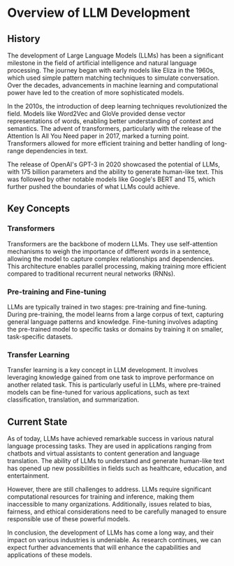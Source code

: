 # Overview of LLM Development

## History

The development of Large Language Models (LLMs) has been a significant milestone in the field of artificial intelligence and natural language processing. The journey began with early models like Eliza in the 1960s, which used simple pattern matching techniques to simulate conversation. Over the decades, advancements in machine learning and computational power have led to the creation of more sophisticated models.

In the 2010s, the introduction of deep learning techniques revolutionized the field. Models like Word2Vec and GloVe provided dense vector representations of words, enabling better understanding of context and semantics. The advent of transformers, particularly with the release of the Attention Is All You Need paper in 2017, marked a turning point. Transformers allowed for more efficient training and better handling of long-range dependencies in text.

The release of OpenAI's GPT-3 in 2020 showcased the potential of LLMs, with 175 billion parameters and the ability to generate human-like text. This was followed by other notable models like Google's BERT and T5, which further pushed the boundaries of what LLMs could achieve.

## Key Concepts

### Transformers

Transformers are the backbone of modern LLMs. They use self-attention mechanisms to weigh the importance of different words in a sentence, allowing the model to capture complex relationships and dependencies. This architecture enables parallel processing, making training more efficient compared to traditional recurrent neural networks (RNNs).

### Pre-training and Fine-tuning

LLMs are typically trained in two stages: pre-training and fine-tuning. During pre-training, the model learns from a large corpus of text, capturing general language patterns and knowledge. Fine-tuning involves adapting the pre-trained model to specific tasks or domains by training it on smaller, task-specific datasets.

### Transfer Learning

Transfer learning is a key concept in LLM development. It involves leveraging knowledge gained from one task to improve performance on another related task. This is particularly useful in LLMs, where pre-trained models can be fine-tuned for various applications, such as text classification, translation, and summarization.

## Current State

As of today, LLMs have achieved remarkable success in various natural language processing tasks. They are used in applications ranging from chatbots and virtual assistants to content generation and language translation. The ability of LLMs to understand and generate human-like text has opened up new possibilities in fields such as healthcare, education, and entertainment.

However, there are still challenges to address. LLMs require significant computational resources for training and inference, making them inaccessible to many organizations. Additionally, issues related to bias, fairness, and ethical considerations need to be carefully managed to ensure responsible use of these powerful models.

In conclusion, the development of LLMs has come a long way, and their impact on various industries is undeniable. As research continues, we can expect further advancements that will enhance the capabilities and applications of these models.
